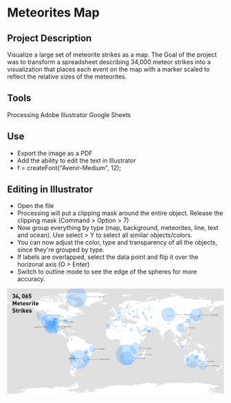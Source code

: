 # Meteorites Map

## Project Description
Visualize a large set of meteorite strikes as a map. The Goal  of the project was to transform a spreadsheet describing 34,000 meteor strikes into a visualization that places each event on the map with a marker scaled to reflect the relative sizes of the meteorites. 

## Tools
Processing
Adobe Illustrator
Google Sheets

## Use
* Export the image as a PDF
* Add the ability to edit the text in Illustrator
* f = createFont("Avenir-Medium", 12); 

## Editing in Illustrator
* Open the file
* Processing will put a clipping mask around the entire object. Release the clipping mask (Command > Option > 7)
* Now group everything by type (map, background, meteorites, line, text and ocean). Use select > Y to select all similar objects/colors.
* You can now adjust the color, type and transparency of all the objects, since they're grouped by type.
* If labels are overlapped, select the data point and flip it over the horizonal axis (O > Enter)
* Switch to outline mode to see the edge of the spheres for more accuracy.

![alt text](https://github.com/kellydern/Meteorites-map/blob/master/meteorStrikes_class.png)

